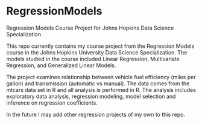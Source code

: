 # RegressionModels
Regression Models Course Project for Johns Hopkins Data Science Specialization

This repo currently contains my course project from the Regression Models course in the Johns Hopkins University Data Science Specialization. The models studied in the course included Linear Regression, Multivariate Regression, and Generalized Linear Models.

The project examines relationship between vehicle fuel efficiency (miles per gallon) and transmission (automatic vs manual). The data comes from the mtcars data set in R and all analysis is performed in R. The analysis includes exploratory data analysis, regression modeling, model selection and inference on regression coefficients.  


In the future I may add other regression projects of my own to this repo.
